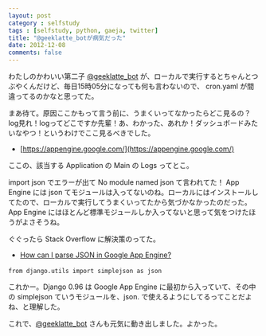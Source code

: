```yaml
---
layout: post
category : selfstudy
tags : [selfstudy, python, gaeja, twitter]
title: "@geeklatte_botが病気だった"
date: 2012-12-08
comments: false
---
```


わたしのかわいい第二子 [@geeklatte_bot](https://twitter.com/geeklatte_bot) が、ローカルで実行するとちゃんとつぶやくんだけど、毎日15時05分になっても何も言わないので、 cron.yaml が間違ってるのかなと思ってた。

まあ待て。原因ここかもって言う前に、うまくいってなかったらどこ見るの？log見れ！logってどこですか先輩！あ、わかった、あれか！ダッシュボードみたいなやつ！というわけでここ見るべきでした。 

* [https://appengine.google.com/](https://appengine.google.com/) 

ここの、該当する Application の Main の Logs ってとこ。  

import json でエラーが出て No module named json て言われてた！
App Engine には json てモジュールは入ってないのね。ローカルにはインストールしてたので、ローカルで実行してうまくいってたから気づかなかったのだった。
App Engine にはほとんど標準モジュールしか入ってないと思って気をつけたほうがよさそうね。

ぐぐったら Stack Overflow に解決策のってた。  

* [How can I parse JSON in Google App Engine?](http://stackoverflow.com/questions/1171584/how-can-i-parse-json-in-google-app-engine) 

`from django.utils import simplejson as json` 

これかー。Django 0.96 は Google App Engine に最初から入っていて、その中の simplejson ていうモジュールを、json. で使えるようにしてるってことだよね、と理解した。

これで、[@geeklatte_bot](https://twitter.com/geeklatte_bot)  さんも元気に動き出しました。よかった。